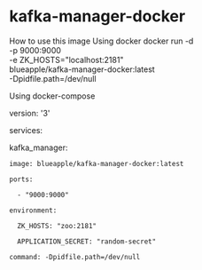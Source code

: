 # kafka-manager-docker

How to use this image
Using docker
docker run -d \
     -p 9000:9000  \
     -e ZK_HOSTS="localhost:2181" \
     blueapple/kafka-manager-docker:latest \
     -Dpidfile.path=/dev/null


Using docker-compose

version: '3'

services:

  kafka_manager:
  
    image: blueapple/kafka-manager-docker:latest
    
    ports:
    
      - "9000:9000"
      
    environment:
    
      ZK_HOSTS: "zoo:2181"
      
      APPLICATION_SECRET: "random-secret"
      
    command: -Dpidfile.path=/dev/null
